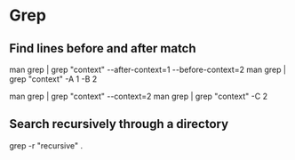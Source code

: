 # Grep

## Find lines before and after match

man grep | grep "context" --after-context=1 --before-context=2
man grep | grep "context" -A 1 -B 2

man grep | grep "context" --context=2
man grep | grep "context" -C 2

## Search recursively through a directory

grep -r "recursive" .